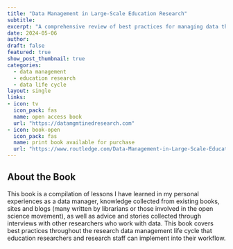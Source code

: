 ```yaml
---
title: "Data Management in Large-Scale Education Research"
subtitle: 
excerpt: "A comprehensive review of best practices for managing data throughout the life cycle of an education research project."
date: 2024-05-06
author:
draft: false
featured: true
show_post_thumbnail: true
categories:
  - data management
  - education research
  - data life cycle
layout: single
links:
- icon: tv
  icon_pack: fas
  name: open access book
  url: "https://datamgmtinedresearch.com"
- icon: book-open
  icon_pack: fas
  name: print book available for purchase
  url: "https://www.routledge.com/Data-Management-in-Large-Scale-Education-Research/Lewis/p/book/9781032622798"
---
```


## About the Book

This book is a compilation of lessons I have learned in my personal experiences as a data manager, knowledge collected from existing books, sites and blogs (many written by librarians or those involved in the open science movement), as well as advice and stories collected through interviews with other researchers who work with data. This book covers best practices throughout the research data management life cycle that education researchers and research staff can implement into their workflow.

